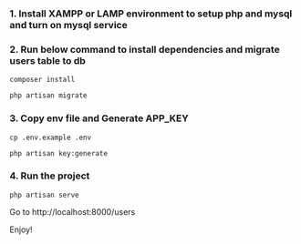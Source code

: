 ### 1. Install XAMPP or LAMP environment to setup php and mysql and turn on mysql service 

### 2. Run below command to install dependencies and migrate users table to db

```
composer install

php artisan migrate
```

### 3. Copy env file and Generate APP_KEY
```
cp .env.example .env

php artisan key:generate
```

### 4. Run the project

```
php artisan serve
```

Go to http://localhost:8000/users

Enjoy!